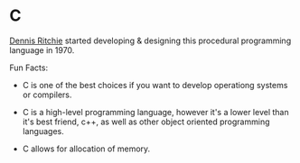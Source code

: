 # C

[Dennis Ritchie](https://www.computerhistory.org/fellowawards/hall/dennis-ritchie/) started developing & designing this procedural programming language in 1970.

Fun Facts:

- C is one of the best choices if you want to develop operationg systems or compilers.

- C is a high-level programming language, however it's a lower level than it's best friend, c++, as well as other object oriented programming languages.

- C allows for allocation of memory.
